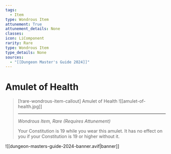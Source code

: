 ```yaml
---
tags:
  - Item
type: Wondrous Item
attunement: True
attunement_details: None
classes:
icon: LiComponent
rarity: Rare
type: Wondrous Item
type_details: None
sources: 
  - "[[Dungeon Master's Guide 2024]]"
---
```

# Amulet of Health
>[!rare-wondrous-item-callout] Amulet of Health
>![[amulet-of-health.jpg]]
>
>- - -
>_Wondrous Item, Rare (Requires Attunement)_
>
>Your Constitution is 19 while you wear this amulet. It has no effect on you if your Constitution is 19 or higher without it.
>


![[dungeon-masters-guide-2024-banner.avif|banner]]